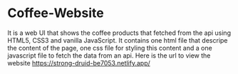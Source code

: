 # Coffee-Website
It is a web UI that shows the coffee products that fetched from the api using HTML5, CSS3 and vanilla JavaScript.
It contains one html file that descripe the content of the page, one css file for styling this content and a one javascript file to fetch the data from an api.
Here is the url to view the website https://strong-druid-be7053.netlify.app/


